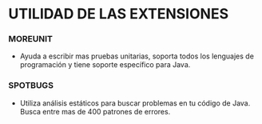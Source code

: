 # UTILIDAD DE LAS EXTENSIONES

### MOREUNIT
- Ayuda a escribir mas pruebas unitarias, soporta todos los lenguajes de programación y tiene soporte específico para Java.


### SPOTBUGS
- Utiliza análisis estáticos para buscar problemas en tu código de Java. Busca entre mas de 400 patrones de errores.